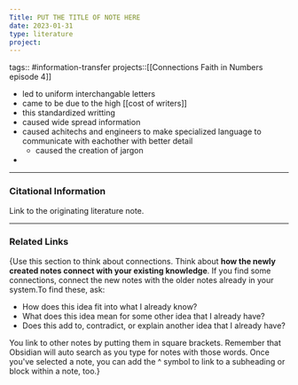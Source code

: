 ```yaml
---
Title: PUT THE TITLE OF NOTE HERE
date: 2023-01-31
type: literature
project:
---
```

tags:: #information-transfer 
projects::[[Connections Faith in Numbers episode 4]]


- led to uniform interchangable letters
- came to be due to the high [[cost of writers]] 
- this standardized writting
- caused wide spread information
- caused achitechs and engineers to make specialized language to communicate with eachother with better detail
	- caused the creation of jargon
- 

---
### Citational Information

Link to the originating literature note.

---

### Related Links

{Use this section to think about connections. Think about **how the newly created notes connect with your existing knowledge**. If you find some connections, connect the new notes with the older notes already in your system.To find these, ask:

-   How does this idea fit into what I already know?
-   What does this idea mean for some other idea that I already have?
-   Does this add to, contradict, or explain another idea that I already have?

You link to other notes by putting them in square brackets. Remember that Obsidian will auto search as you type for notes with those words. Once you've selected a note, you can add the ^ symbol to link to a subheading or block within a note, too.}